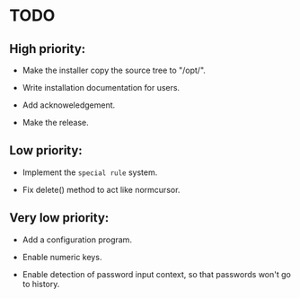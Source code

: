 # TODO

## High priority:

- Make the installer copy the source tree to "/opt/".

- Write installation documentation for users.

- Add acknoweledgement.

- Make the release.


## Low priority:

- Implement the `special rule` system.

- Fix delete() method to act like normcursor.


## Very low priority:

- Add a configuration program.

- Enable numeric keys.

- Enable detection of password input context,
  so that passwords won't go to history.

